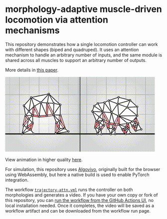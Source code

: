 # morphology-adaptive muscle-driven locomotion via attention mechanisms

This repository demonstrates how a single locomotion controller can work with different shapes (biped and quadruped). It uses an attention mechanism to handle an arbitrary number of inputs, and the same module is shared across all muscles to support an arbitrary number of outputs.

More details in [this paper](https://dl.acm.org/doi/10.1145/3712255.3734277).

<a href="https://www.youtube.com/watch?v=gmgyFIJz9ZY">
  <img src="media/anim.gif">
</a>

View animation in higher quality [here](https://www.youtube.com/watch?v=gmgyFIJz9ZY).

For simulation, this repository uses [Algovivo](https://github.com/juniorrojas/algovivo), originally built for the browser using WebAssembly, but here a native build is used to enable PyTorch integration.

The workflow [`trajectory-attn.yml`](.github/workflows/trajectory-attn.yml) runs the controller on both morphologies and generates a video. If you have your own copy or fork of this repository, you can [run the workflow from the GitHub Actions UI](https://docs.github.com/en/actions/how-tos/managing-workflow-runs-and-deployments/managing-workflow-runs/manually-running-a-workflow#running-a-workflow), no local installation needed. Once it completes, the video will be saved as a workflow artifact and can be downloaded from the workflow run page.

